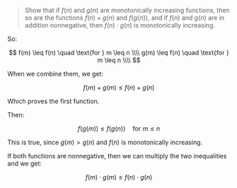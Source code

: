 > Show that if $f(n)$ and $g(n)$ are monotonically increasing functions, then
> so are the functions $f(n) + g(n)$ and $f(g(n))$, and if $f(n)$ and $g(n)$
> are in addition nonnegative, then $f(n) \cdot g(n)$ is monotonically
> increasing.

So:

$$ f(m) \leq f(n) \quad \text{for } m \leq n \\\\
   g(m) \leq f(n) \quad \text{for } m \leq n \\\\ $$

When we combine them, we get:

$$ f(m) + g(m) \leq f(n) + g(n) $$

Which proves the first function.

Then:

$$ f(g(m)) \leq f(g(n)) \quad \text{for } m \leq n $$

This is true, since $g(m) > g(n)$ and $f(n)$ is monotonically increasing.

If both functions are nonnegative, then we can multiply the two inequalities
and we get:

$$ f(m) \cdot g(m) \leq f(n) \cdot g(n) $$
